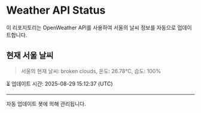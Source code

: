 
# Weather API Status

이 리포지토리는 OpenWeather API를 사용하여 서울의 날씨 정보를 자동으로 업데이트합니다.

## 현재 서울 날씨
> 서울의 현재 날씨: broken clouds, 온도: 26.78°C, 습도: 100%

⏳ 업데이트 시간: 2025-08-29 15:12:37 (UTC)

---
자동 업데이트 봇에 의해 관리됩니다.
